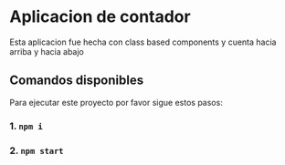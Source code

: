# Aplicacion de contador
Esta aplicacion fue hecha con class based components y cuenta hacia arriba y hacia abajo
## Comandos disponibles
Para ejecutar este proyecto por favor sigue estos pasos:
### 1. `npm i`
### 2. `npm start`